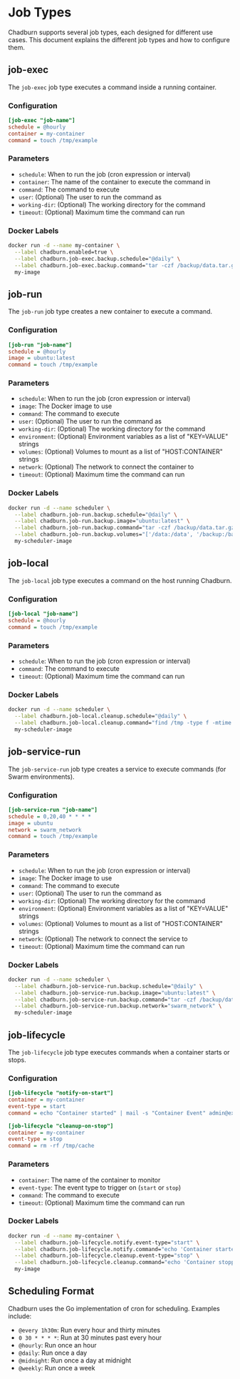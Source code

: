 # Job Types

Chadburn supports several job types, each designed for different use cases. This document explains the different job types and how to configure them.

## job-exec

The `job-exec` job type executes a command inside a running container.

### Configuration

```ini
[job-exec "job-name"]
schedule = @hourly
container = my-container
command = touch /tmp/example
```

### Parameters

- `schedule`: When to run the job (cron expression or interval)
- `container`: The name of the container to execute the command in
- `command`: The command to execute
- `user`: (Optional) The user to run the command as
- `working-dir`: (Optional) The working directory for the command
- `timeout`: (Optional) Maximum time the command can run

### Docker Labels

```bash
docker run -d --name my-container \
  --label chadburn.enabled=true \
  --label chadburn.job-exec.backup.schedule="@daily" \
  --label chadburn.job-exec.backup.command="tar -czf /backup/data.tar.gz /data" \
  my-image
```

## job-run

The `job-run` job type creates a new container to execute a command.

### Configuration

```ini
[job-run "job-name"]
schedule = @hourly
image = ubuntu:latest
command = touch /tmp/example
```

### Parameters

- `schedule`: When to run the job (cron expression or interval)
- `image`: The Docker image to use
- `command`: The command to execute
- `user`: (Optional) The user to run the command as
- `working-dir`: (Optional) The working directory for the command
- `environment`: (Optional) Environment variables as a list of "KEY=VALUE" strings
- `volumes`: (Optional) Volumes to mount as a list of "HOST:CONTAINER" strings
- `network`: (Optional) The network to connect the container to
- `timeout`: (Optional) Maximum time the command can run

### Docker Labels

```bash
docker run -d --name scheduler \
  --label chadburn.job-run.backup.schedule="@daily" \
  --label chadburn.job-run.backup.image="ubuntu:latest" \
  --label chadburn.job-run.backup.command="tar -czf /backup/data.tar.gz /data" \
  --label chadburn.job-run.backup.volumes="['/data:/data', '/backup:/backup']" \
  my-scheduler-image
```

## job-local

The `job-local` job type executes a command on the host running Chadburn.

### Configuration

```ini
[job-local "job-name"]
schedule = @hourly
command = touch /tmp/example
```

### Parameters

- `schedule`: When to run the job (cron expression or interval)
- `command`: The command to execute
- `timeout`: (Optional) Maximum time the command can run

### Docker Labels

```bash
docker run -d --name scheduler \
  --label chadburn.job-local.cleanup.schedule="@daily" \
  --label chadburn.job-local.cleanup.command="find /tmp -type f -mtime +7 -delete" \
  my-scheduler-image
```

## job-service-run

The `job-service-run` job type creates a service to execute commands (for Swarm environments).

### Configuration

```ini
[job-service-run "job-name"]
schedule = 0,20,40 * * * *
image = ubuntu
network = swarm_network
command = touch /tmp/example
```

### Parameters

- `schedule`: When to run the job (cron expression or interval)
- `image`: The Docker image to use
- `command`: The command to execute
- `user`: (Optional) The user to run the command as
- `working-dir`: (Optional) The working directory for the command
- `environment`: (Optional) Environment variables as a list of "KEY=VALUE" strings
- `volumes`: (Optional) Volumes to mount as a list of "HOST:CONTAINER" strings
- `network`: (Optional) The network to connect the service to
- `timeout`: (Optional) Maximum time the command can run

### Docker Labels

```bash
docker run -d --name scheduler \
  --label chadburn.job-service-run.backup.schedule="@daily" \
  --label chadburn.job-service-run.backup.image="ubuntu:latest" \
  --label chadburn.job-service-run.backup.command="tar -czf /backup/data.tar.gz /data" \
  --label chadburn.job-service-run.backup.network="swarm_network" \
  my-scheduler-image
```

## job-lifecycle

The `job-lifecycle` job type executes commands when a container starts or stops.

### Configuration

```ini
[job-lifecycle "notify-on-start"]
container = my-container
event-type = start
command = echo "Container started" | mail -s "Container Event" admin@example.com

[job-lifecycle "cleanup-on-stop"]
container = my-container
event-type = stop
command = rm -rf /tmp/cache
```

### Parameters

- `container`: The name of the container to monitor
- `event-type`: The event type to trigger on (`start` or `stop`)
- `command`: The command to execute
- `timeout`: (Optional) Maximum time the command can run

### Docker Labels

```bash
docker run -d --name my-container \
  --label chadburn.job-lifecycle.notify.event-type="start" \
  --label chadburn.job-lifecycle.notify.command="echo 'Container started'" \
  --label chadburn.job-lifecycle.cleanup.event-type="stop" \
  --label chadburn.job-lifecycle.cleanup.command="echo 'Container stopped'" \
  my-image
```

## Scheduling Format

Chadburn uses the Go implementation of cron for scheduling. Examples include:

- `@every 1h30m`: Run every hour and thirty minutes
- `0 30 * * * *`: Run at 30 minutes past every hour
- `@hourly`: Run once an hour
- `@daily`: Run once a day
- `@midnight`: Run once a day at midnight
- `@weekly`: Run once a week 